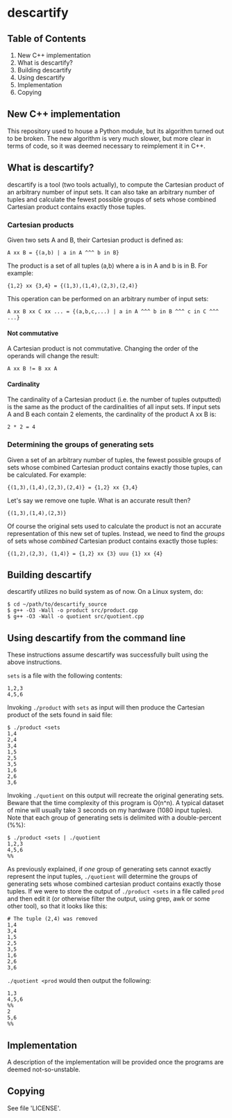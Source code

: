 descartify
==========


Table of Contents
-----------------

1. New C++ implementation
2. What is descartify?
3. Building descartify
4. Using descartify
5. Implementation
6. Copying


New C++ implementation
----------------------

This repository used to house a Python module, but its algorithm turned out
to be broken. The new algorithm is very much slower, but more clear in terms
of code, so it was deemed necessary to reimplement it in C++.


What is descartify?
-------------------

descartify is a tool (two tools actually), to compute the Cartesian product of
an arbitrary number of input sets. It can also take an arbitrary number of
tuples and calculate the fewest possible groups of sets whose combined Cartesian
product contains exactly those tuples.

### Cartesian products

Given two sets A and B, their Cartesian product is defined as:

    A xx B = {(a,b) | a in A ^^^ b in B}

The product is a set of all tuples (a,b) where a is in A and b is in B. For
example:

    {1,2} xx {3,4} = {(1,3),(1,4),(2,3),(2,4)}

This operation can be performed on an arbitrary number of input sets:

    A xx B xx C xx ... = {(a,b,c,...) | a in A ^^^ b in B ^^^ c in C ^^^ ...}

#### Not commutative

A Cartesian product is not commutative. Changing the order of the operands
will change the result:

    A xx B != B xx A

#### Cardinality

The cardinality of a Cartesian product (i.e. the number of tuples outputted)
is the same as the product of the cardinalities of all input sets. If input
sets A and B each contain 2 elements, the cardinality of the product A xx B is:

    2 * 2 = 4

### Determining the groups of generating sets

Given a set of an arbitrary number of tuples, the fewest possible groups of
sets whose combined Cartesian product contains exactly those tuples, can be
calculated. For example:

    {(1,3),(1,4),(2,3),(2,4)} = {1,2} xx {3,4}

Let's say we remove one tuple. What is an accurate result then?

    {(1,3),(1,4),(2,3)}

Of course the original sets used to calculate the product is not an accurate
representation of this new set of tuples. Instead, we need to find the _groups_
of sets whose _combined_ Cartesian product contains exactly those tuples:

    {(1,2),(2,3), (1,4)} = {1,2} xx {3} uuu {1} xx {4}


Building descartify
-------------------

descartify utilizes no build system as of now. On a Linux system, do:

    $ cd ~/path/to/descartify_source
    $ g++ -O3 -Wall -o product src/product.cpp
    $ g++ -O3 -Wall -o quotient src/quotient.cpp


Using descartify from the command line
--------------------------------------

These instructions assume descartify was successfully built using the above
instructions.

`sets` is a file with the following contents:

    1,2,3
    4,5,6

Invoking `./product` with `sets` as input will then produce the Cartesian
product of the sets found in said file:

    $ ./product <sets
    1,4
    2,4
    3,4
    1,5
    2,5
    3,5
    1,6
    2,6
    3,6

Invoking `./quotient` on this output will recreate the original generating sets.
Beware that the time complexity of this program is O(n^n). A typical dataset of
mine will usually take 3 seconds on my hardware (1080 input tuples). Note that
each group of generating sets is delimited with a double-percent (%%):

    $ ./product <sets | ./quotient
    1,2,3
    4,5,6
    %%

As previously explained, if _one_ group of generating sets cannot exactly
represent the input tuples, `./quotient` will determine the groups of generating
sets whose combined cartesian product contains exactly those tuples. If we
were to store the output of `./product <sets` in a file called `prod` and
then edit it (or otherwise filter the output, using grep, awk or some other
tool), so that it looks like this:

    # The tuple (2,4) was removed
    1,4
    3,4
    1,5
    2,5
    3,5
    1,6
    2,6
    3,6

`./quotient <prod` would then output the following:

    1,3
    4,5,6
    %%
    2
    5,6
    %%


Implementation
--------------

A description of the implementation will be provided once the programs are
deemed not-so-unstable.


Copying
-------

See file 'LICENSE'.

